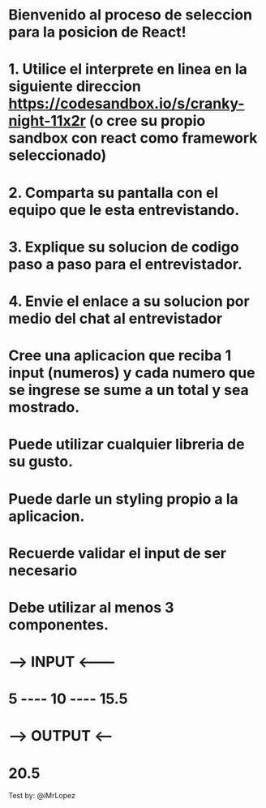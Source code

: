 # Bienvenido al proceso de seleccion para la posicion de React!
# 1. Utilice el interprete en linea en la siguiente direccion https://codesandbox.io/s/cranky-night-11x2r (o cree su propio sandbox con react como framework seleccionado)
# 2. Comparta su pantalla con el equipo que le esta entrevistando.
# 3. Explique su solucion de codigo paso a paso para el entrevistador.
# 4. Envie el enlace a su solucion por medio del chat al entrevistador

# Cree una aplicacion que reciba 1 input (numeros) y cada numero que se ingrese se sume a un total y sea mostrado.
# Puede utilizar cualquier libreria de su gusto.
# Puede darle un styling propio a la aplicacion.
# Recuerde validar el input de ser necesario
# Debe utilizar al menos 3 componentes.

# --> INPUT <---

# 5 ---- 10 ---- 15.5

# --> OUTPUT <--

# 20.5



Test by: @iMrLopez
